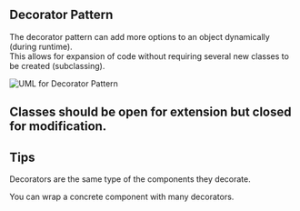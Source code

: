 ## Decorator Pattern  

The decorator pattern can add more options to an object dynamically (during runtime).  
This allows for expansion of code without requiring several new classes to be created (subclassing).

![UML for Decorator Pattern](https://user-images.githubusercontent.com/22779199/35353631-be5e935e-0115-11e8-825f-354feece7f44.png)

## Classes should be open for extension but closed for modification.  

## Tips  

Decorators are the same type of the components they decorate.  

You can wrap a concrete component with many decorators.  


